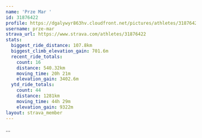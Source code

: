 ```yaml
---
name: 'Prze Mar '
id: 31876422
profile: https://dgalywyr863hv.cloudfront.net/pictures/athletes/31876422/22548952/2/large.jpg
username: prze-mar
strava_url: https://www.strava.com/athletes/31876422
stats:
  biggest_ride_distance: 107.8km
  biggest_climb_elevation_gain: 701.6m
  recent_ride_totals:
    count: 16
    distance: 540.32km
    moving_time: 20h 21m
    elevation_gain: 3402.6m
  ytd_ride_totals:
    count: 44
    distance: 1281km
    moving_time: 44h 29m
    elevation_gain: 9322m
layout: strava_member
--- 
```

...
